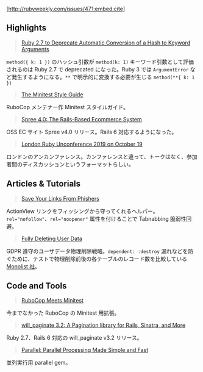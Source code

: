 [http://rubyweekly.com/issues/471:embed:cite]

## Highlights

> [Ruby 2.7 to Deprecate Automatic Conversion of a Hash to Keyword Arguments](https://rubyweekly.com/link/78295/web)

`method({ k: 1 })` のハッシュ引数が `method(k: 1)` キーワード引数として評価されるのは Ruby 2.7 で deprecated になった。Ruby 3 では `ArgumentError` など発生するようになる。`**` で明示的に変換する必要が生じる `method(**{ k: 1 })`

> [The Minitest Style Guide](https://rubyweekly.com/link/78296/web)

RuboCop メンテナー作 Minitest スタイルガイド。

> [Spree 4.0: The Rails-Based Ecommerce System](https://rubyweekly.com/link/78298/web)

OSS EC サイト Spree v4.0 リリース。Rails 6 対応するようになった。

> [London Ruby Unconference 2019 on October 19](https://rubyweekly.com/link/78301/web)

ロンドンのアンカンファレンス。カンファレンスと違って、トークはなく、参加者間のディスカッションというフォーマットらしい。

## Articles & Tutorials

> [Save Your Links From Phishers](https://rubyweekly.com/link/78310/web)

ActionView リンクをフィッシングから守ってくれるヘルパー。`rel="nofollow"`、`rel="noopener"` 属性を付けることで Tabnabbing 脆弱性回避。

> [Fully Deleting User Data](https://rubyweekly.com/link/78312/web)

GDPR 遵守のユーザデータ物理削除戦略。`dependent: :destroy` 漏れなどを防ぐために、テストで物理削除前後の各テーブルのレコード数を比較している [Monolist 社](https://monolist.co/)。

## Code and Tools

> [RuboCop Meets Minitest](https://rubyweekly.com/link/78313/web)

今までなかった RuboCop の Minitest 用拡張。

> [will_paginate 3.2: A Pagination library for Rails, Sinatra, and More](https://rubyweekly.com/link/78314/web)

Ruby 2.7、Rails 6 対応の will_paginate v3.2 リリース。

> [Parallel: Parallel Processing Made Simple and Fast](https://rubyweekly.com/link/78319/web)

並列実行用 parallel gem。
